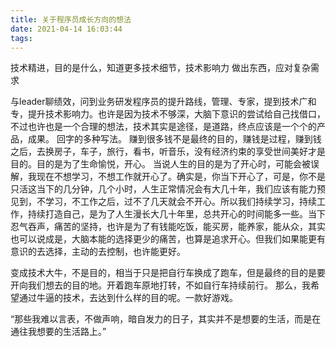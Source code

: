 ```yaml
---
title: 关于程序员成长方向的想法
date: 2021-04-14 16:03:44
tags:
---
```


技术精进，目的是什么，知道更多技术细节，技术影响力
做出东西，应对复杂需求

与leader聊绩效，问到业务研发程序员的提升路线，管理、专家，提到技术广和专，提升技术影响力。也许是因为技术不够深，大脑下意识的尝试给自己找借口，不过也许也是一个合理的想法，技术其实是途径，是道路，终点应该是一个个的产品，成果。
回字的多种写法。
赚到很多钱不是最终的目的，赚钱是过程，赚到钱之后，去换房子，车子，旅行，看书，听音乐，没有经济约束的享受世间美好才是目的。目的是为了生命愉悦，开心。
当说人生的目的是为了开心时，可能会被误解，我现在不想学习，不想工作就开心了。确实是，你当下开心了，可是，你不是只活这当下的几分钟，几个小时，人生正常情况会有大几十年，我们应该有能力预见到，不学习，不工作之后，过不了几天就会不开心。所以我们持续学习，持续工作，持续打造自己，是为了人生漫长大几十年里，总共开心的时间能多一些。当下忍气吞声，痛苦的坚持，也许是为了有钱能吃饭，能买房，能养家，能从众，其实也可以说成是，大脑本能的选择更少的痛苦，也算是追求开心。但我们如果能更有意识的去选择，主动的去控制，也许能更好。

变成技术大牛，不是目的，相当于只是把自行车换成了跑车，但是最终的目的是要开向我们想去的目的地。开着跑车原地打转，不如自行车持续前行。
那么，我希望通过牛逼的技术，去达到什么样的目的呢。一款好游戏。

“那些我难以言表，不做声响，暗自发力的日子，其实并不是想要的生活，而是在通往我想要的生活路上。”